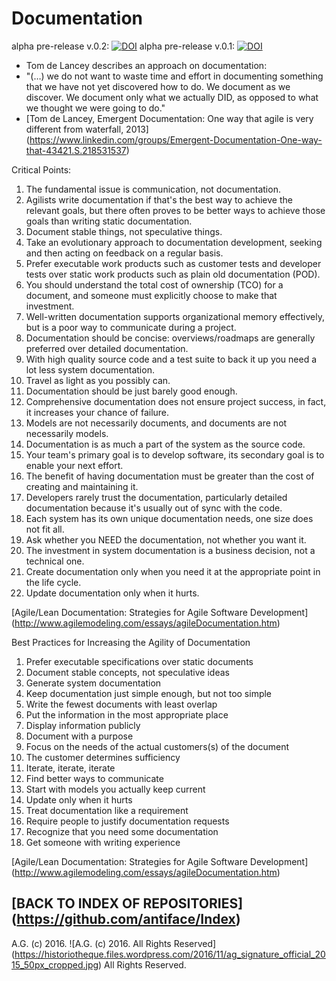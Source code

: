 Documentation 
=============
alpha pre-release v.0.2: [![DOI](https://zenodo.org/badge/28634666.svg)](https://zenodo.org/badge/latestdoi/28634666)
alpha pre-release v.0.1: [![DOI](https://zenodo.org/badge/DOI/10.5281/zenodo.55350.svg)](https://doi.org/10.5281/zenodo.55350)

* Tom de Lancey describes an approach on documentation:
* "(…) we do not want to waste time and effort in documenting something that we have not yet discovered how to do. We document as we discover. We document only what we actually DID, as opposed to what we thought we were going to do."
* [Tom de Lancey, Emergent Documentation: One way that agile is very different from waterfall, 2013] (https://www.linkedin.com/groups/Emergent-Documentation-One-way-that-43421.S.218531537)

Critical Points:

1. The fundamental issue is communication, not documentation.
2. Agilists write documentation if that's the best way to achieve the relevant goals, but there often proves to be better ways to achieve those goals than writing static documentation.
3. Document stable things, not speculative things.
4. Take an evolutionary approach to documentation development, seeking and then acting on feedback on a regular basis.
5. Prefer executable work products such as customer tests and developer tests over static work products such as plain old documentation (POD).
6. You should understand the total cost of ownership (TCO) for a document, and someone must explicitly choose to make that investment.
7. Well-written documentation supports organizational memory effectively, but is a poor way to communicate during a project.
8. Documentation should be concise: overviews/roadmaps are generally preferred over detailed documentation.
9. With high quality source code and a test suite to back it up you need a lot less system documentation.
10. Travel as light as you possibly can.
11. Documentation should be just barely good enough.
12. Comprehensive documentation does not ensure project success, in fact, it increases your chance of failure.
13. Models are not necessarily documents, and documents are not necessarily models.
14. Documentation is as much a part of the system as the source code.
15. Your team's primary goal is to develop software, its secondary goal is to enable your next effort.
16. The benefit of having documentation must be greater than the cost of creating and maintaining it.
17. Developers rarely trust the documentation, particularly detailed documentation because it's usually out of sync with the code.
18. Each system has its own unique documentation needs, one size does not fit all.
19. Ask whether you NEED the documentation, not whether you want it.
20. The investment in system documentation is a business decision, not a technical one.
21. Create documentation only when you need it at the appropriate point in the life cycle.
22. Update documentation only when it hurts.

[Agile/Lean Documentation: Strategies for Agile Software Development] (http://www.agilemodeling.com/essays/agileDocumentation.htm)
 
Best Practices for Increasing the Agility of Documentation

1. Prefer executable specifications over static documents
2. Document stable concepts, not speculative ideas
3. Generate system documentation
4. Keep documentation just simple enough, but not too simple
5. Write the fewest documents with least overlap
6. Put the information in the most appropriate place
7. Display information publicly
8. Document with a purpose
9. Focus on the needs of the actual customers(s) of the document
10. The customer determines sufficiency
11. Iterate, iterate, iterate
12. Find better ways to communicate
13. Start with models you actually keep current
14. Update only when it hurts
15. Treat documentation like a requirement
16. Require people to justify documentation requests
17. Recognize that you need some documentation
18. Get someone with writing experience

[Agile/Lean Documentation: Strategies for Agile Software Development] (http://www.agilemodeling.com/essays/agileDocumentation.htm)

## [BACK TO INDEX OF REPOSITORIES] (https://github.com/antiface/Index)

A.G. (c) 2016. ![A.G. (c) 2016. All Rights Reserved]
(https://historiotheque.files.wordpress.com/2016/11/ag_signature_official_2015_50px_cropped.jpg) All Rights Reserved.
